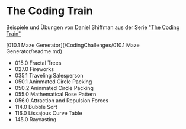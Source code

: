 # The Coding Train
Beispiele und Übungen von Daniel Shiffman aus der Serie ["The Coding Train"](https://thecodingtrain.com/CodingChallenges/)

[010.1 Maze Generator](/CodingChallenges/010.1 Maze Generator/readme.md)

- 015.0 Fractal Trees
- 027.0 Fireworks
- 035.1 Traveling Salesperson
- 050.1 Aninmated Circle Packing
- 050.2 Aninmated Circle Packing
- 055.0 Mathematical Rose Pattern
- 056.0 Attraction and Repulsion Forces
- 114.0 Bubble Sort
- 116.0 Lissajous Curve Table
- 145.0 Raycasting
